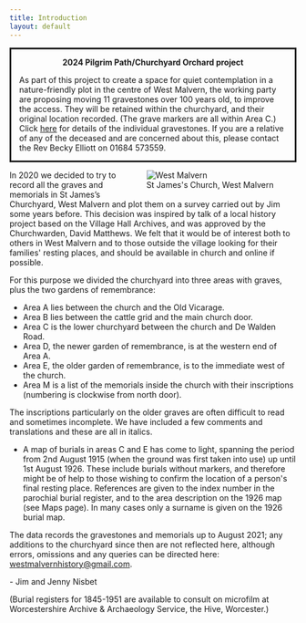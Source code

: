 ```yaml
---
title: Introduction
layout: default
---
```


<div style="border: solid; padding: 0 1em;">
    <p style="text-align:center;"><b>2024 Pilgrim Path/Churchyard Orchard project</b></p>
    <p>As part of this project to create a space for quiet contemplation in a nature-friendly plot in the centre of West Malvern, the working party are proposing moving 11 gravestones over 100 years old, to improve the access.  They will be retained within the churchyard, and their original location recorded. (The grave markers are all within Area C.) Click <a href="pilgrim_path.html">here</a> for details of the individual gravestones.  If you are a relative of any of the deceased and are concerned about this, please contact the Rev Becky Elliott on 01684 573559.</p>
</div>

<figure style="float: right; max-width: 250px;">
    <img class="responsive" alt="West Malvern" src="/assets/images/IMG_2841.JPG" />
    <figcaption>St James's Church, West Malvern</figcaption>
</figure>

In 2020 we decided to try to record all the graves and memorials in St James’s Churchyard, West Malvern and plot them on a survey carried out by Jim some years before.  This decision was inspired by talk of a local history project based on the Village Hall Archives, and was approved by the Churchwarden, David Matthews.  We felt that it would be of interest both to others in West Malvern and to those outside the village looking for their families' resting places, and should be available in church and online if possible.
 
For this purpose we divided the churchyard into three areas with graves, plus the two gardens of remembrance:
 
* Area A lies between the church and the Old Vicarage.
* Area B lies between the cattle grid and the main church door.
* Area C is the lower churchyard between the church and De Walden Road.
* Area D, the newer garden of remembrance, is at the western end of Area A.
* Area E, the older garden of remembrance, is to the immediate west of the church.
* Area M is a list of the memorials inside the church with their inscriptions (numbering is clockwise from north door).

The inscriptions particularly on the older graves are often difficult to read and sometimes incomplete.  We have included a few comments and translations and these are all in italics.
 
* A map of burials in areas C and E has come to light, spanning the period from 2nd August 1915 (when the ground was first taken into use) up until 1st August 1926. These include burials without markers, and therefore might be of help to those wishing to confirm the location of a person's final resting place. References are given to the index number in the parochial burial register, and to the area description on the 1926 map (see Maps page).  In many cases only a surname is given on the 1926 burial map.

The data records the gravestones and memorials up to August 2021; any additions to the churchyard since then are not reflected here, although errors, omissions and any queries can be directed here: <a href="mailto:westmalvernhistory@gmail.com">westmalvernhistory@gmail.com</a>.

\- Jim and Jenny Nisbet

(Burial registers for 1845-1951 are available to consult on microfilm at Worcestershire Archive & Archaeology Service, the Hive, Worcester.)
